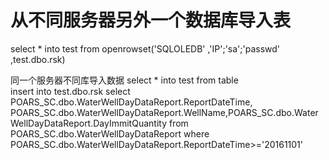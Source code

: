 # 从不同服务器另外一个数据库导入表
select * into test from openrowset('SQLOLEDB'
 ,'IP';'sa';'passwd'
 ,test.dbo.rsk)
 
 
 同一个服务器不同库导入数据
 select * into test from  table  
insert into test.dbo.rsk select POARS_SC.dbo.WaterWellDayDataReport.ReportDateTime,
POARS_SC.dbo.WaterWellDayDataReport.WellName,POARS_SC.dbo.WaterWellDayDataReport.DayImmitQuantity from POARS_SC.dbo.WaterWellDayDataReport
where  POARS_SC.dbo.WaterWellDayDataReport.ReportDateTime>='20161101'
